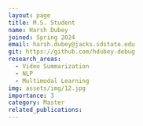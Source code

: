 ```yaml
---
layout: page
title: M.S. Student
name: Harsh Dubey
joined: Spring 2024
email: harsh.dubey@jacks.sdstate.edu
git: https://github.com/hdubey-debug
research_areas:
  - Video Summarization
  - NLP
  - Multimodal Learning
img: assets/img/12.jpg
importance: 3
category: Master
related_publications: 
---
```

